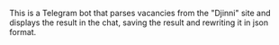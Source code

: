 
This is a Telegram bot that parses vacancies from the "Djinni" site and displays the result in the chat, saving the result and rewriting it in json format.
